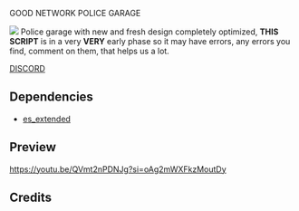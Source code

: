 GOOD NETWORK POLICE GARAGE

![](https://imgur.com/kp0oHJK)
Police garage with new and fresh design completely optimized, **THIS SCRIPT** is in a very **VERY** early phase so it may have errors, any errors you find, comment on them, that helps us a lot.

[DISCORD](https://discord.gg/4PgngbsR5T)

## Dependencies

- [es_extended](https://github.com/esx-framework/esx-legacy)

## Preview

https://youtu.be/QVmt2nPDNJg?si=oAg2mWXFkzMoutDy

## Credits
